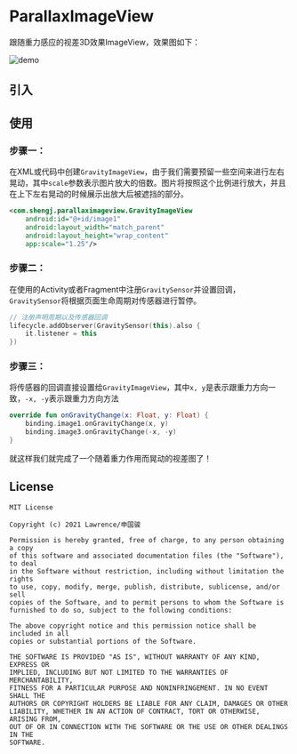 # ParallaxImageView
跟随重力感应的视差3D效果ImageView，效果图如下：

![demo](material/demo.gif)

## 引入

## 使用

### 步骤一：

在XML或代码中创建`GravityImageView`，由于我们需要预留一些空间来进行左右晃动，其中`scale`参数表示图片放大的倍数。图片将按照这个比例进行放大，并且在上下左右晃动的时候展示出放大后被遮挡的部分。

```xml
<com.shengj.parallaximageview.GravityImageView
    android:id="@+id/image1"
    android:layout_width="match_parent"
    android:layout_height="wrap_content"
    app:scale="1.25"/>
```

### 步骤二：

在使用的Activity或者Fragment中注册`GravitySensor`并设置回调，`GravitySensor`将根据页面生命周期对传感器进行暂停。

```kotlin
// 注册声明周期以及传感器回调
lifecycle.addObserver(GravitySensor(this).also {
    it.listener = this
})
```

### 步骤三：

将传感器的回调直接设置给`GravityImageView`，其中`x, y`是表示跟重力方向一致，`-x, -y`表示跟重力方向方法

```kotlin
override fun onGravityChange(x: Float, y: Float) {
    binding.image1.onGravityChange(x, y)
    binding.image3.onGravityChange(-x, -y)
}
```

就这样我们就完成了一个随着重力作用而晃动的视差图了！

## License

```
MIT License

Copyright (c) 2021 Lawrence/申国骏

Permission is hereby granted, free of charge, to any person obtaining a copy
of this software and associated documentation files (the "Software"), to deal
in the Software without restriction, including without limitation the rights
to use, copy, modify, merge, publish, distribute, sublicense, and/or sell
copies of the Software, and to permit persons to whom the Software is
furnished to do so, subject to the following conditions:

The above copyright notice and this permission notice shall be included in all
copies or substantial portions of the Software.

THE SOFTWARE IS PROVIDED "AS IS", WITHOUT WARRANTY OF ANY KIND, EXPRESS OR
IMPLIED, INCLUDING BUT NOT LIMITED TO THE WARRANTIES OF MERCHANTABILITY,
FITNESS FOR A PARTICULAR PURPOSE AND NONINFRINGEMENT. IN NO EVENT SHALL THE
AUTHORS OR COPYRIGHT HOLDERS BE LIABLE FOR ANY CLAIM, DAMAGES OR OTHER
LIABILITY, WHETHER IN AN ACTION OF CONTRACT, TORT OR OTHERWISE, ARISING FROM,
OUT OF OR IN CONNECTION WITH THE SOFTWARE OR THE USE OR OTHER DEALINGS IN THE
SOFTWARE.
```

